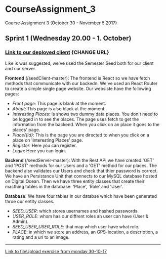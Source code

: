 # CourseAssignment_3
Course Assignment 3 (October 30 - November 5 2017)

## Sprint 1 (Wednesday 20.00 - 1. October)
### [Link to our deployed client](http://static1.nydailynews.com/polopoly_fs/1.3598149.1509374530!/img/httpImage/image.jpg_gen/derivatives/landscape_635_424/kevin-spacey.jpg) {CHANGE URL}

Like is was suggested, we've used the Semester Seed both for our client and our server.

**Frontend** (/seedClient-master): The frontend is React so we have fetch methods that communicate with our backedn. We've used an React Router to create a simple single page website. Our websiste have the following pages:
- *Front page*: This page is blank at the moment.
- *About*: This page is also black at the moment.
- *Interesting Places*: Is shows two dummy data places. You don't need to be logged in to see the places. The page uses fetch to get the information from the backend. When you click on an place it goes to the places' page. 
- *Place/{id}*: This is the page you are directed to when you click on a place on 'Interesting Places' page. 
- *Register*: Here you can register. 
- *Login*: Here you can login. 


**Backend** (/seedServer-master): With the Rest API we have created 'GET' and 'POST' methods for our Users and a 'GET' method for our places. The backend also validates our Users and check that thier password is correct.     
We have an Persistance Unit that connects to our MySQL database hosted on Digital Ocean. Then we have three entity classes that create their macthing tables in the database: 'Place', 'Role' and 'User'.  

**Database:** We have four tables in our databse which have been generated thrue our entity classes. 
- *SEED_USER*: which stores usernames and hashed passwords. 
- *USER_ROLE*: whom has our diffrent roles an user can have (User & Admin). 
- *SEED_USER_USER_ROLE*: that map which user have what role. 
- *PLACE*: in which we store an address, an GPS-location, a description, a rating and a uri to an image.   


---
[Link to fileUpload exercise from monday 30-10-17](https://github.com/cph-an178/fileUpload)
